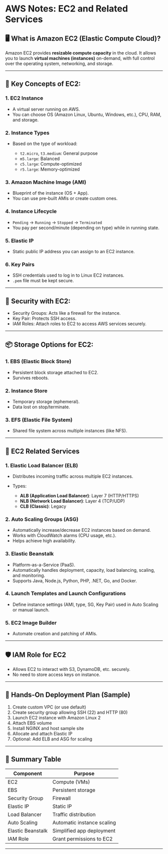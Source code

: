 # AWS Notes: EC2 and Related Services

## 🖥️ What is Amazon EC2 (Elastic Compute Cloud)?

Amazon EC2 provides **resizable compute capacity** in the cloud. It allows you to launch **virtual machines (instances)** on-demand, with full control over the operating system, networking, and storage.

---

## 🚀 Key Concepts of EC2:

### 1. **EC2 Instance**

* A virtual server running on AWS.
* You can choose OS (Amazon Linux, Ubuntu, Windows, etc.), CPU, RAM, and storage.

### 2. **Instance Types**

* Based on the type of workload:

  * `t2.micro`, `t3.medium`: General purpose
  * `m5.large`: Balanced
  * `c5.large`: Compute-optimized
  * `r5.large`: Memory-optimized

### 3. **Amazon Machine Image (AMI)**

* Blueprint of the instance (OS + App).
* You can use pre-built AMIs or create custom ones.

### 4. **Instance Lifecycle**

* `Pending` → `Running` → `Stopped` → `Terminated`
* You pay per second/minute (depending on type) while in running state.

### 5. **Elastic IP**

* Static public IP address you can assign to an EC2 instance.

### 6. **Key Pairs**

* SSH credentials used to log in to Linux EC2 instances.
* `.pem` file must be kept secure.

---

## 🔐 Security with EC2:

* Security Groups: Acts like a firewall for the instance.
* Key Pair: Protects SSH access.
* IAM Roles: Attach roles to EC2 to access AWS services securely.

---

## 📦 Storage Options for EC2:

### 1. **EBS (Elastic Block Store)**

* Persistent block storage attached to EC2.
* Survives reboots.

### 2. **Instance Store**

* Temporary storage (ephemeral).
* Data lost on stop/terminate.

### 3. **EFS (Elastic File System)**

* Shared file system across multiple instances (like NFS).

---

## 🧰 EC2 Related Services

### 1. **Elastic Load Balancer (ELB)**

* Distributes incoming traffic across multiple EC2 instances.
* Types:

  * **ALB (Application Load Balancer)**: Layer 7 (HTTP/HTTPS)
  * **NLB (Network Load Balancer)**: Layer 4 (TCP/UDP)
  * **CLB (Classic)**: Legacy

### 2. **Auto Scaling Groups (ASG)**

* Automatically increase/decrease EC2 instances based on demand.
* Works with CloudWatch alarms (CPU usage, etc.).
* Helps achieve high availability.

### 3. **Elastic Beanstalk**

* Platform-as-a-Service (PaaS).
* Automatically handles deployment, capacity, load balancing, scaling, and monitoring.
* Supports Java, Node.js, Python, PHP, .NET, Go, and Docker.

### 4. **Launch Templates and Launch Configurations**

* Define instance settings (AMI, type, SG, Key Pair) used in Auto Scaling or manual launch.

### 5. **EC2 Image Builder**

* Automate creation and patching of AMIs.

---

## 🛡 IAM Role for EC2

* Allows EC2 to interact with S3, DynamoDB, etc. securely.
* No need to store access keys on instance.

---

## 📝 Hands-On Deployment Plan (Sample)

1. Create custom VPC (or use default)
2. Create security group allowing SSH (22) and HTTP (80)
3. Launch EC2 instance with Amazon Linux 2
4. Attach EBS volume
5. Install NGINX and host sample site
6. Allocate and attach Elastic IP
7. Optional: Add ELB and ASG for scaling

---

## 📌 Summary Table

| Component         | Purpose                    |
| ----------------- | -------------------------- |
| EC2               | Compute (VMs)              |
| EBS               | Persistent storage         |
| Security Group    | Firewall                   |
| Elastic IP        | Static IP                  |
| Load Balancer     | Traffic distribution       |
| Auto Scaling      | Automatic instance scaling |
| Elastic Beanstalk | Simplified app deployment  |
| IAM Role          | Grant permissions to EC2   |

---
